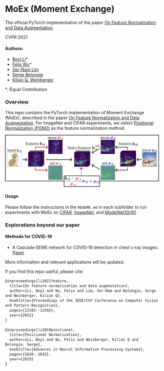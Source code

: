 # MoEx (Moment Exchange)
The official PyTorch implementation of the paper [On Feature Normalization and Data Augmentation](https://openaccess.thecvf.com/content/CVPR2021/papers/Li_On_Feature_Normalization_and_Data_Augmentation_CVPR_2021_paper.pdf).

CVPR 2021

#### Authors: 
* [Boyi Li](https://sites.google.com/site/boyilics/home)*
* [Felix Wu](https://scholar.google.com.tw/citations?user=sNL8SSoAAAAJ&hl=en)*
* [Ser-Nam Lim](https://www.linkedin.com/in/sernam/)
* [Serge Belongie](https://vision.cornell.edu/se3/people/serge-belongie/)
* [Kilian Q. Weinberger](http://kilian.cs.cornell.edu/index.html)

*: Equal Contribution

### Overview
This repo contains the PyTorch implementation of Moment Exchange (MoEx), described in the paper [On Feature Normalization and Data Augmentation](https://arxiv.org/abs/2002.11102). For ImageNet and CIFAR experiments, we select [Positional Normalization (PONO)](https://github.com/Boyiliee/PONO) as the feature normalization method. 

![](./figs/fig1.jpg)

#### Usage
Please follow the instructions in the `README.md` in each subfolder to run experiments with MoEx on [CIFAR](./CIFAR), [ImageNet](./ImageNet), and [ModelNet10/40](./ModelNet).

### Explorations beyond our paper
#### Methods for COVID‐19
* A Cascade‐SEME network for COVID‐19 detection in chest c‐ray images: [Paper](https://aapm.onlinelibrary.wiley.com/doi/full/10.1002/mp.14711?casa_token=y2QQkxTWYD0AAAAA%3AXwClYvwCDmRd4djy_i5Ps0qL64R5mwqlTRhGJCqn-pvzaxsTGuS9C_5f4wlb6M1-jAEJKftiU9BwwZfe)

More information and relevant applications will be updated.

If you find this repo useful, please cite:
```
@inproceedings{li2021feature,
  title={On feature normalization and data augmentation},
  author={Li, Boyi and Wu, Felix and Lim, Ser-Nam and Belongie, Serge and Weinberger, Kilian Q},
  booktitle={Proceedings of the IEEE/CVF Conference on Computer Vision and Pattern Recognition},
  pages={12383--12392},
  year={2021}
}

@inproceedings{li2019positional,
  title={Positional Normalization},
  author={Li, Boyi and Wu, Felix and Weinberger, Kilian Q and Belongie, Serge},
  booktitle={Advances in Neural Information Processing Systems},
  pages={1620--1632},
  year={2019}
}
```
